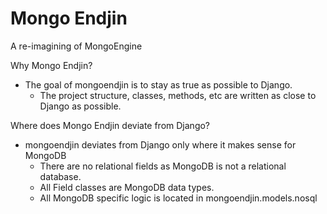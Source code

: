 # Mongo Endjin
A re-imagining of MongoEngine

Why Mongo Endjin?
- The goal of mongoendjin is to stay as true as possible to Django.
    - The project structure, classes, methods, etc are written as close to Django as possible.
  
 Where does Mongo Endjin deviate from Django?
 - mongoendjin deviates from Django only where it makes sense for MongoDB
    - There are no relational fields as MongoDB is not a relational database.
    - All Field classes are MongoDB data types.
    - All MongoDB specific logic is located in mongoendjin.models.nosql
  
  




